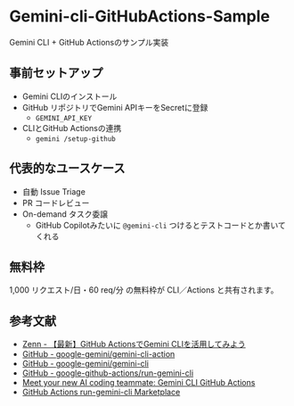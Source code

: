 # Gemini-cli-GitHubActions-Sample
Gemini CLI + GitHub Actionsのサンプル実装

## 事前セットアップ

- Gemini CLIのインストール
- GitHub リポジトリでGemini APIキーをSecretに登録
  - `GEMINI_API_KEY`
- CLIとGitHub Actionsの連携
  - `gemini /setup-github`
  

## 代表的なユースケース

- 自動 Issue Triage
- PR コードレビュー
- On-demand タスク委譲
  - GitHub Copilotみたいに `@gemini-cli` つけるとテストコードとか書いてくれる

## 無料枠

1,000 リクエスト/日・60 req/分 の無料枠が CLI／Actions と共有されます。


## 参考文献
- [Zenn - 【最新】GitHub ActionsでGemini CLIを活用してみよう](https://zenn.dev/makumaaku/articles/15f56ac617a3af)
- [GitHub - google-gemini/gemini-cli-action](https://github.com/google-gemini/gemini-cli-action)
- [GitHub - google-gemini/gemini-cli](https://github.com/google-gemini/gemini-cli)
- [GitHub - google-github-actions/run-gemini-cli](https://github.com/google-github-actions/run-gemini-cli)
- [Meet your new AI coding teammate: Gemini CLI GitHub Actions](https://blog.google/technology/developers/introducing-gemini-cli-github-actions/)
- [GitHub Actions run-gemini-cli Marketplace](https://github.com/marketplace/actions/run-gemini-cli)